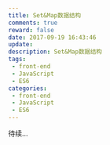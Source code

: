 ```yaml
---
title: Set&Map数据结构
comments: true
reward: false
date: 2017-09-19 16:43:46
update:
description: Set&Map数据结构
tags:
 - front-end
 - JavaScript
 - ES6
categories:
 - front-end
 - JavaScript
 - ES6
---
```


待续...